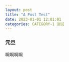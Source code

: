 ```yaml
---
layout: post
title: "A Post Test"
date: 2023-01-01 12:01:01 
categories: CATEGORY-1 测试
---
```


### 元旦
啊啊啊啊
